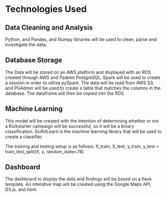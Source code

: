 # Technologies Used

## Data Cleaning and Analysis
Python, and Pandas, and Numpy libraries will be used to clean, parse and investigate the data.

## Database Storage
The Data will be stored on an AWS platform and displayed with an RDS created through AWS and Padmin PostgreSQL. Spark will be used to create a session in order to utilize pySpark. The data will be read from AWS S3, and PGAdmin will be used to create a table that matches the columns in the database. The dataframe will then be copied into the RDS.

## Machine Learning
This model will be created with the intention of determining whether or not a Kickstarter campaign will be successful, so it will be a binary classification. SciKitLearn is the machine learning library that will be used to create a classifier. 

The training and testing setup is as follows: 
X_train, X_test, y_train, y_test = train_test_split(X, y, random_state=78)

## Dashboard 
The dashboard to display the data and findings will be based on a flask template. An interative map will be created using the Google Maps API, D3.js, and html.
